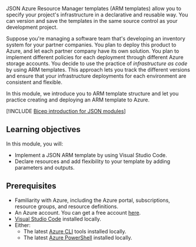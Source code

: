 JSON Azure Resource Manager templates (ARM templates) allow you to specify your project's infrastructure in a declarative and reusable way. You can version and save the templates in the same source control as your development project.

Suppose you're managing a software team that's developing an inventory system for your partner companies. You plan to deploy this product to Azure, and let each partner company have its own solution. You plan to implement different policies for each deployment through different Azure storage accounts. You decide to use the practice of *infrastructure as code* by using ARM templates. This approach lets you track the different versions and ensure that your infrastructure deployments for each environment are consistent and flexible.

In this module, we introduce you to ARM template structure and let you practice creating and deploying an ARM template to Azure.

[!INCLUDE [Bicep introduction for JSON modules](../../includes/azure-template-json-bicep-intro.md)]

## Learning objectives

In this module, you will:

- Implement a JSON ARM template by using Visual Studio Code.
- Declare resources and add flexibility to your template by adding parameters and outputs.

## Prerequisites

- Familiarity with Azure, including the Azure portal, subscriptions, resource groups, and resource definitions.
- An Azure account. You can get a free account [here](https://azure.microsoft.com/free?azure-portal=true).
- [Visual Studio Code](https://code.visualstudio.com?azure-portal=true) installed locally.
- Either:
  - The latest [Azure CLI](/cli/azure/install-azure-cli?azure-portal=true) tools installed locally.
  - The latest [Azure PowerShell](/powershell/azure/install-az-ps?azure-portal=true) installed locally.
